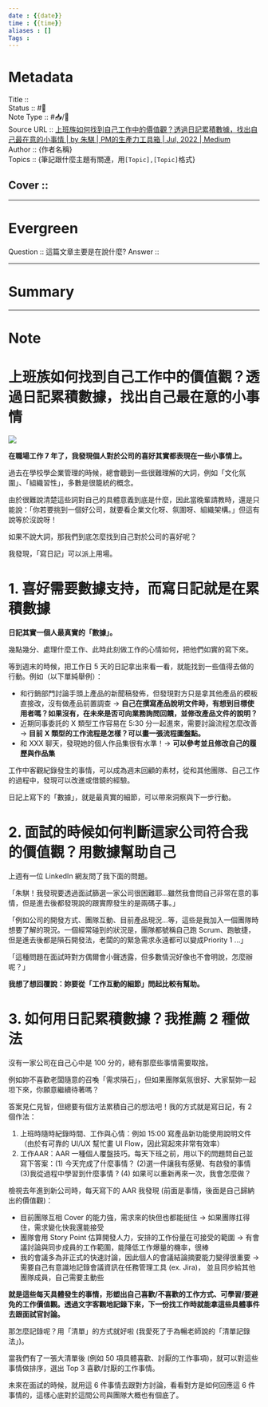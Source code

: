 ```yaml
---
date : {{date}}
time : {{time}}
aliases : []
Tags : 
---
```

# Metadata
Title :: <br>
Status :: #🌱 <br>
Note Type :: #📥/📰<br>
Source URL :: [上班族如何找到自己工作中的價值觀？透過日記累積數據，找出自己最在意的小事情 | by 朱騏 | PM的生產力工具箱 | Jul, 2022 | Medium](https://medium.com/pm%E7%9A%84%E7%94%9F%E7%94%A2%E5%8A%9B%E5%B7%A5%E5%85%B7%E7%AE%B1/%E4%B8%8A%E7%8F%AD%E6%97%8F%E5%A6%82%E4%BD%95%E6%89%BE%E5%88%B0%E8%87%AA%E5%B7%B1%E5%B7%A5%E4%BD%9C%E4%B8%AD%E7%9A%84%E5%83%B9%E5%80%BC%E8%A7%80-87bcc2ee4318)<br>
Author :: {作者名稱}<br>
Topics :: {筆記跟什麼主題有關連，用`[Topic],[Topic]`格式}<br>
## Cover :: 

---
# Evergreen
Question :: 這篇文章主要是在說什麼?
Answer ::

---

# Summary
---

# Note

# 上班族如何找到自己工作中的價值觀？透過日記累積數據，找出自己最在意的小事情

![](C:\Users\sssss\OneDrive\Desktop\obsidian\zettelkasten\zettelkasten\Extras\Media\image\1_T2uWVRsCGZppSEuxLjz6g@2x.png)

**在職場工作 7 年了，我發現個人對於公司的喜好其實都表現在一些小事情上。**

過去在學校學企業管理的時候，總會聽到一些很難理解的大詞，例如「文化氛圍」、「組織習性」，多數是很籠統的概念。

由於很難說清楚這些詞對自己的具體意義到底是什麼，因此當晚輩請教時，還是只能說：「你若要挑到一個好公司，就要看企業文化呀、氛圍呀、組織架構。」但這有說等於沒說呀！

如果不說大詞，那我們到底怎麼找到自己對於公司的喜好呢？

我發現，「寫日記」可以派上用場。

# 1. 喜好需要數據支持，而寫日記就是在累積數據

**日記其實一個人最真實的「數據」。**

幾點幾分、處理什麼工作、此時此刻做工作的心情如何，把他們如實的寫下來。

等到週末的時候，把工作日 5 天的日記拿出來看一看，就能找到一些值得去做的行動。例如（以下單純舉例）：

-   和行銷部門討論手頭上產品的新聞稿發佈，但發現對方只是拿其他產品的模板直接改，沒有做產品前置調查 -> **自己在撰寫產品說明文件時，有想到目標使用者嗎？如果沒有，在未來是否可向業務詢問回饋，並修改產品文件的說明？**
-   近期同事委託的 X 類型工作容易在 5:30 分一起進來，需要討論流程怎麼改善 -> **目前 X 類型的工作流程是怎樣？可以畫一張流程圖盤點。**
-   和 XXX 聊天，發現她的個人作品集很有水準！-> **可以參考並且修改自己的履歷與作品集**

工作中客觀紀錄發生的事情，可以成為週末回顧的素材，從和其他團隊、自己工作的過程中，發現可以改進或借鏡的經驗。

日記上寫下的「數據」，就是最真實的細節，可以帶來洞察與下一步行動。

# 2. 面試的時候如何判斷這家公司符合我的價值觀？用數據幫助自己

上週有一位 LinkedIn 網友問了我下面的問題。

「朱騏！我發現要透過面試篩選一家公司很困難耶…雖然我會問自己非常在意的事情，但是進去後都發現說的跟實際發生的是兩碼子事。」

「例如公司的開發方式、團隊互動、目前產品現況…等，這些是我加入一個團隊時想要了解的現況。一個經常碰到的狀況是，團隊都號稱自己跑 Scrum、跑敏捷，但是進去後都是隕石開發法，老闆的的緊急需求永遠都可以變成Priority 1 …」

「這種問題在面試時對方偶爾會小聲透露，但多數情況好像也不會明說，怎麼辦呢？」

**我想了想回覆說：妳要從「工作互動的細節」問起比較有幫助。**

# 3. 如何用日記累積數據？我推薦 2 種做法

沒有一家公司在自己心中是 100 分的，總有那麼些事情需要取捨。

例如妳不喜歡老闆隨意的召喚「需求隕石」，但如果團隊氣氛很好、大家幫妳一起坦下來，你願意繼續待著嗎？

答案見仁見智，但總要有個方法累積自己的想法吧！我的方式就是寫日記，有 2 個作法：

1.  上班時隨時紀錄時間、工作與心情：例如 15:00 寫產品新功能使用說明文件（由於有可靠的 UI/UX 幫忙畫 UI Flow，因此寫起來非常有效率）
2.  工作AAR：AAR 一種個人覆盤技巧。每天下班之前，用以下的問題問自己並寫下答案：(1) 今天完成了什麼事情？ (2)選一件讓我有感覺、有啟發的事情 (3)我從過程中學習到什麼事情 ? (4) 如果可以重新再來一次，我會怎麼做？

檢視去年進到新公司時，每天寫下的 AAR 我發現 (前面是事情，後面是自己歸納出的價值觀)：

-   目前團隊互相 Cover 的能力強，需求來的快但也都能挺住 -> 如果團隊扛得住，需求變化快我還能接受
-   團隊會用 Story Point 估算開發人力，安排的工作份量在可接受的範圍 -> 有會議討論與同步成員的工作範圍，能降低工作爆量的機率，很棒
-   我的會議多為非正式的快速討論，因此個人的會議結論摘要能力變得很重要 -> 需要自己有意識地記錄會議資訊在任務管理工具 (ex. Jira)， 並且同步給其他團隊成員，自己需要主動些

**就是這些每天具體發生的事情，形塑出自己喜歡/不喜歡的工作方式、可學習/要避免的工作價值觀。透過文字客觀地記錄下來，下一份找工作時就能拿這些具體事件去跟面試官討論。**

那怎麼記錄呢？用「清單」的方式就好啦 (我愛死了于為暢老師說的「清單記錄法」)。

當我們有了一張大清單後 (例如 50 項具體喜歡、討厭的工作事項)，就可以對這些事情做排序，選出 Top 3 喜歡/討厭的工作事情。

未來在面試的時候，就用這 6 件事情去跟對方討論，看看對方是如何回應這 6 件事情的，這樣心底對於這間公司與團隊大概也有個底了。
